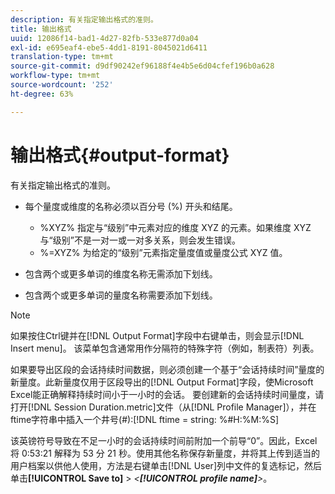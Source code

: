 ```yaml
---
description: 有关指定输出格式的准则。
title: 输出格式
uuid: 12086f14-bad1-4d27-82fb-533e877d0a04
exl-id: e695eaf4-ebe5-4dd1-8191-8045021d6411
translation-type: tm+mt
source-git-commit: d9df90242ef96188f4e4b5e6d04cfef196b0a628
workflow-type: tm+mt
source-wordcount: '252'
ht-degree: 63%

---
```


# 输出格式{#output-format}

有关指定输出格式的准则。

* 每个量度或维度的名称必须以百分号 (%) 开头和结尾。

   * %XYZ% 指定与“级别”中元素对应的维度 XYZ 的元素。如果维度 XYZ 与“级别”不是一对一或一对多关系，则会发生错误。
   * %=XYZ% 为给定的“级别”元素指定量度值或量度公式 XYZ 值。

* 包含两个或更多单词的维度名称无需添加下划线。
* 包含两个或更多单词的量度名称需要添加下划线。

>[!NOTE]
>
>如果按住Ctrl键并在[!DNL Output Format]字段中右键单击，则会显示[!DNL Insert menu]。 该菜单包含通常用作分隔符的特殊字符（例如，制表符）列表。

如果要导出区段的会话持续时间数据，则必须创建一个基于“会话持续时间”量度的新量度。此新量度仅用于区段导出的[!DNL Output Format]字段，使Microsoft Excel能正确解释持续时间小于一小时的会话。 要创建新的会话持续时间量度，请打开[!DNL Session Duration.metric]文件（从[!DNL Profile Manager]），并在ftime字符串中插入一个井号(#):[!DNL ftime = string: %#H:%M:%S]

该英镑符号导致在不足一小时的会话持续时间前附加一个前导“0”。因此，Excel 将 0:53:21 解释为 53 分 21 秒。使用其他名称保存新量度，并将其上传到适当的用户档案以供他人使用，方法是右键单击[!DNL User]列中文件的复选标记，然后单击&#x200B;**[!UICONTROL Save to]** > *&lt;**[!UICONTROL profile name]**>*。
